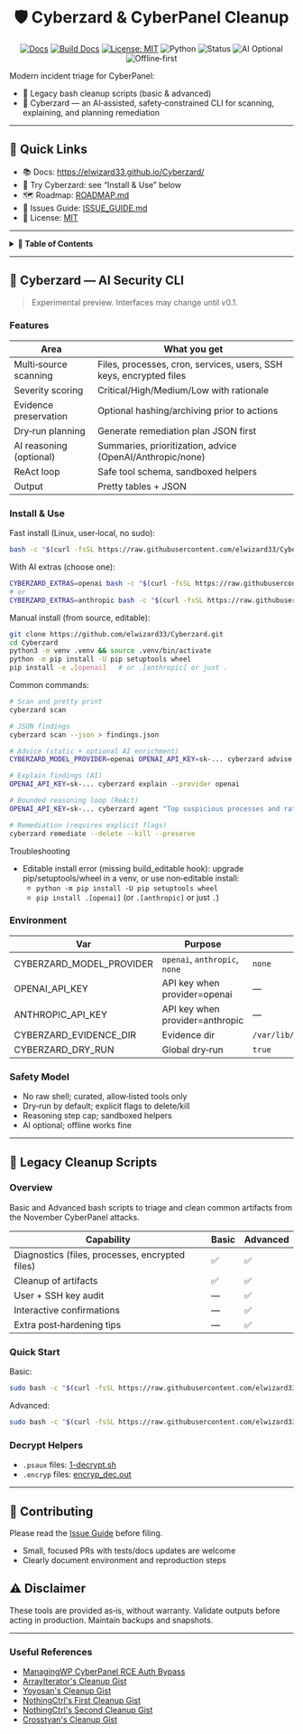 <div align="center">

# 🛡️ Cyberzard & CyberPanel Cleanup

[![Docs](https://img.shields.io/badge/docs-Starlight%20Site-0b7285?logo=astro)](https://elwizard33.github.io/Cyberzard/)
[![Build Docs](https://github.com/elwizard33/Cyberzard/actions/workflows/deploy-docs.yml/badge.svg)](https://github.com/elwizard33/Cyberzard/actions/workflows/deploy-docs.yml)
[![License: MIT](https://img.shields.io/badge/License-MIT-green.svg)](LICENSE)
![Python](https://img.shields.io/badge/Python-3.10%2B-3776AB?logo=python)
![Status](https://img.shields.io/badge/Status-Alpha-orange)
![AI Optional](https://img.shields.io/badge/AI-Optional-7c3aed)
![Offline‑first](https://img.shields.io/badge/Mode-Offline--first-495057)

</div>

Modern incident triage for CyberPanel:
- 🧰 Legacy bash cleanup scripts (basic & advanced)
- 🤖 Cyberzard — an AI‑assisted, safety‑constrained CLI for scanning, explaining, and planning remediation

---

## 🔗 Quick Links

- 📚 Docs: https://elwizard33.github.io/Cyberzard/
- 🧪 Try Cyberzard: see “Install & Use” below
- 🗺️ Roadmap: [ROADMAP.md](./ROADMAP.md)
- 🐞 Issues Guide: [ISSUE_GUIDE.md](./ISSUE_GUIDE.md)
- 📜 License: [MIT](./LICENSE)

---

<details>
<summary><strong>📖 Table of Contents</strong></summary>

- [Cyberzard — AI Security CLI](#-cyberzard--ai-security-cli)
  - [Features](#features)
  - [Install & Use](#install--use)
  - [Environment](#environment)
  - [Safety Model](#safety-model)
- [🧰 Legacy Cleanup Scripts](#-legacy-cleanup-scripts)
  - [Overview](#overview)
  - [Quick Start](#quick-start)
  - [Advanced vs Basic](#advanced-vs-basic)
  - [Decrypt Helpers](#decrypt-helpers)
- [🤝 Contributing](#-contributing)
- [⚠️ Disclaimer](#️-disclaimer)

</details>

---

## 🤖 Cyberzard — AI Security CLI

> Experimental preview. Interfaces may change until v0.1.

### Features

| Area | What you get |
|---|---|
| Multi‑source scanning | Files, processes, cron, services, users, SSH keys, encrypted files |
| Severity scoring | Critical/High/Medium/Low with rationale |
| Evidence preservation | Optional hashing/archiving prior to actions |
| Dry‑run planning | Generate remediation plan JSON first |
| AI reasoning (optional) | Summaries, prioritization, advice (OpenAI/Anthropic/none) |
| ReAct loop | Safe tool schema, sandboxed helpers |
| Output | Pretty tables + JSON |

### Install & Use

Fast install (Linux, user‑local, no sudo):

```bash
bash -c "$(curl -fsSL https://raw.githubusercontent.com/elwizard33/Cyberzard/main/scripts/install.sh)"
```

With AI extras (choose one):

```bash
CYBERZARD_EXTRAS=openai bash -c "$(curl -fsSL https://raw.githubusercontent.com/elwizard33/Cyberzard/main/scripts/install.sh)"
# or
CYBERZARD_EXTRAS=anthropic bash -c "$(curl -fsSL https://raw.githubusercontent.com/elwizard33/Cyberzard/main/scripts/install.sh)"
```

Manual install (from source, editable):

```bash
git clone https://github.com/elwizard33/Cyberzard.git
cd Cyberzard
python3 -m venv .venv && source .venv/bin/activate
python -m pip install -U pip setuptools wheel
pip install -e .[openai]   # or .[anthropic] or just .
```

Common commands:

```bash
# Scan and pretty print
cyberzard scan

# JSON findings
cyberzard scan --json > findings.json

# Advice (static + optional AI enrichment)
CYBERZARD_MODEL_PROVIDER=openai OPENAI_API_KEY=sk-... cyberzard advise

# Explain findings (AI)
OPENAI_API_KEY=sk-... cyberzard explain --provider openai

# Bounded reasoning loop (ReAct)
OPENAI_API_KEY=sk-... cyberzard agent "Top suspicious processes and rationale" --steps 4

# Remediation (requires explicit flags)
cyberzard remediate --delete --kill --preserve
```

Troubleshooting
- Editable install error (missing build_editable hook): upgrade pip/setuptools/wheel in a venv, or use non‑editable install:
  - `python -m pip install -U pip setuptools wheel`
  - `pip install .[openai]` (or `.[anthropic]` or just `.`)


### Environment

| Var | Purpose | Default |
|---|---|---|
| CYBERZARD_MODEL_PROVIDER | `openai`, `anthropic`, `none` | `none` |
| OPENAI_API_KEY | API key when provider=openai | — |
| ANTHROPIC_API_KEY | API key when provider=anthropic | — |
| CYBERZARD_EVIDENCE_DIR | Evidence dir | `/var/lib/cyberzard/evidence` |
| CYBERZARD_DRY_RUN | Global dry‑run | `true` |

### Safety Model

- No raw shell; curated, allow‑listed tools only
- Dry‑run by default; explicit flags to delete/kill
- Reasoning step cap; sandboxed helpers
- AI optional; offline works fine

---

## 🧰 Legacy Cleanup Scripts

### Overview

Basic and Advanced bash scripts to triage and clean common artifacts from the November CyberPanel attacks.

| Capability | Basic | Advanced |
|---|---|---|
| Diagnostics (files, processes, encrypted files) | ✅ | ✅ |
| Cleanup of artifacts | ✅ | ✅ |
| User + SSH key audit | — | ✅ |
| Interactive confirmations | — | ✅ |
| Extra post‑hardening tips | — | ✅ |

### Quick Start

Basic:

```bash
sudo bash -c "$(curl -fsSL https://raw.githubusercontent.com/elwizard33/Cyberzard/main/scripts/wizard_cleanup.sh)"
```

Advanced:

```bash
sudo bash -c "$(curl -fsSL https://raw.githubusercontent.com/elwizard33/Cyberzard/main/scripts/advanced_wizard_cleanup.sh)"
```

### Decrypt Helpers

- `.psaux` files: [1-decrypt.sh](https://gist.github.com/gboddin/d78823245b518edd54bfc2301c5f8882/raw/d947f181e3a1297506668e347cf0dec24b7e92d1/1-decrypt.sh)
- `.encryp` files: [encryp_dec.out](https://github.com/v0idxyz/babukencrypdecrytor/raw/c71b409cf35469bb3ee0ad593ad48c9465890959/encryp_dec.out)

---

## 🤝 Contributing

Please read the [Issue Guide](ISSUE_GUIDE.md) before filing.

- Small, focused PRs with tests/docs updates are welcome
- Clearly document environment and reproduction steps

## ⚠️ Disclaimer

These tools are provided as‑is, without warranty. Validate outputs before acting in production. Maintain backups and snapshots.

---

### Useful References

- [ManagingWP CyberPanel RCE Auth Bypass](https://github.com/managingwp/cyberpanel-rce-auth-bypass)
- [ArrayIterator's Cleanup Gist](https://gist.github.com/ArrayIterator/ebd67a0b4862e6bfb5d021c9f9d8dcd3)
- [Yoyosan's Cleanup Gist](https://gist.github.com/yoyosan/5f88c1a023f006f952d7378bdc7bcf01)
- [NothingCtrl's First Cleanup Gist](https://gist.github.com/NothingCtrl/710a12db2acb01baf66e3b4572919743)
- [NothingCtrl's Second Cleanup Gist](https://gist.github.com/NothingCtrl/78a7a8f0b2c35ada80bf6d52ac4cfef0)
- [Crosstyan's Cleanup Gist](https://gist.github.com/crosstyan/93966e4ab9c85b038e85308df1c8b420)

